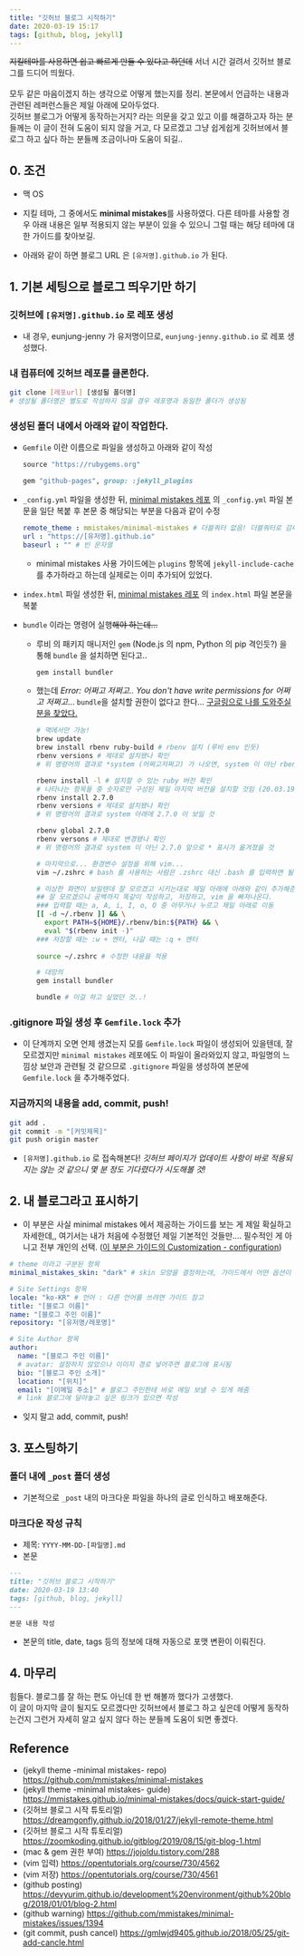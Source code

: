 ```yaml
---
title: "깃허브 블로그 시작하기"
date: 2020-03-19 15:17
tags: [github, blog, jekyll]
---
```


~~지킬테마를 사용하면 쉽고 빠르게 만들 수 있다고 하던데~~ 서너 시간 걸려서 깃허브 블로그를 드디어 띄웠다.</br></br>
모두 같은 마음이겠지 하는 생각으로 어떻게 했는지를 정리. 본문에서 언급하는 내용과 관련된 레퍼런스들은 제일 아래에 모아두었다.</br> 깃허브 블로그가 어떻게 동작하는거지? 라는 의문을 갖고 있고 이를 해결하고자 하는 분들께는 이 글이 전혀 도움이 되지 않을 거고, 다 모르겠고 그냥 쉽게쉽게 깃허브에서 블로그 하고 싶다 하는 분들께 조금이나마 도움이 되길..



## 0. 조건

- 맥 OS

- 지킬 테마, 그 중에서도 **minimal mistakes**를 사용하였다. 다른 테마를 사용할 경우 아래 내용은 일부 적용되지 않는 부분이 있을 수 있으니 그럴 때는 해당 테마에 대한 가이드를 찾아보길.
- 아래와 같이 하면 블로그 URL 은 `[유저명].github.io` 가 된다.

## 1. 기본 세팅으로 블로그 띄우기만 하기

### 깃허브에 `[유저명].github.io` 로 레포 생성

- 내 경우, eunjung-jenny 가 유저명이므로, `eunjung-jenny.github.io` 로 레포 생성했다.

### 내 컴퓨터에 깃허브 레포를 클론한다.

```bash
git clone [레포url] [생성될 폴더명]
# 생성될 폴더명은 별도로 작성하지 않을 경우 레포명과 동일한 폴더가 생성됨
```

###  생성된 폴더 내에서 아래와 같이 작업한다.

- `Gemfile` 이란 이름으로 파일을 생성하고 아래와 같이 작성

  ```ruby
  source "https://rubygems.org"
  
  gem "github-pages", group: :jekyll_plugins
  ```

  

- `_config.yml` 파일을 생성한 뒤, [minimal mistakes 레포](https://github.com/mmistakes/minimal-mistakes) 의 `_config.yml` 파일 본문을 일단 복붙 후 본문 중 해당되는 부분을 다음과 같이 수정

  ```yaml
  remote_theme : mmistakes/minimal-mistakes # 더블쿼터 없음! 더블쿼터로 감싸면 github 에서 warning 메일을 받게 됩니다..
  url : "https://[유저명].github.io"
  baseurl : "" # 빈 문자열
  ```

  - minimal mistakes 사용 가이드에는 `plugins` 항목에 `jekyll-include-cache` 를 추가하라고 하는데 실제로는 이미 추가되어 있었다.

  

- `index.html` 파일 생성한 뒤, [minimal mistakes 레포](https://github.com/mmistakes/minimal-mistakes) 의 `index.html` 파일 본문을 복붙

- `bundle` 이라는 명령어 실행~~해야 하는데...~~

  - 루비 의 패키지 매니저인 `gem` (Node.js 의 npm, Python 의 pip 격인듯?) 을 통해 `bundle` 을 설치하면 된다고..

    ```bash
    gem install bundler
    ```

  - 했는데 *Error: 어쩌고 저쩌고.. You don't have write permissions for 어쩌고 저쩌고*... `bundle`을 설치할 권한이 없다고 한다... [구글링으로 나를 도와주실 분을 찾았다.](https://jojoldu.tistory.com/288)

    ```bash
    # 맥에서만 가능!
    brew update
    brew install rbenv ruby-build # rbenv 설치 (루비 env 인듯)
    rbenv versions # 제대로 설치됐나 확인
    # 위 명령어의 결과로 *system (어쩌고저쩌고) 가 나오면, system 이 아닌 rbenv 로 관리되는 ruby 를 설치해야 한다고 함
    
    rbenv install -l # 설치할 수 있는 ruby 버전 확인
    # 나타나는 항목들 중 숫자로만 구성된 제일 마지막 버전을 설치할 것임 (20.03.19 기준 2.7.0)
    rbenv install 2.7.0
    rbenv versions # 제대로 설치됐나 확인
    # 위 명령어의 결과로 system 아래에 2.7.0 이 보일 것
    
    rbenv global 2.7.0
    rbenv versons # 제대로 변경됐나 확인
    # 위 명령어의 결과로 system 이 아닌 2.7.0 앞으로 * 표시가 옮겨졌을 것
    
    # 마지막으로... 환경변수 설정을 위해 vim...
    vim ~/.zshrc # bash 를 사용하는 사람은 .zshrc 대신 .bash 를 입력하면 될 듯
    
    # 이상한 화면이 보일텐데 잘 모르겠고 시키는대로 제일 아래에 아래와 같이 추가해준다.
    ## 잘 모르겠으니 공백까지 똑같이 작성하고, 저장하고, vim 을 빠져나온다.
    ### 입력할 때는 a, A, i, I, o, O 중 아무거나 누르고 제일 아래로 이동
    [[ -d ~/.rbenv ]] && \
      export PATH=${HOME}/.rbenv/bin:${PATH} && \
      eval "$(rbenv init -)"
    ### 저장할 때는 :w + 엔터, 나갈 때는 :q + 엔터
      
    source ~/.zshrc # 수정한 내용을 적용
    
    # 대망의
    gem install bundler
    
    bundle # 이걸 하고 싶었던 것..!
    ```

  

### .gitignore 파일 생성 후 `Gemfile.lock` 추가

- 이 단계까지 오면 언제 생겼는지 모를 `Gemfile.lock` 파일이 생성되어 있을텐데, 잘 모르겠지만 `minimal mistakes` 레포에도 이 파일이 올라와있지 않고, 파일명의 느낌상 보안과 관련될 것 같으므로 `.gitignore` 파일을 생성하여 본문에 `Gemfile.lock` 을 추가해주었다.

### 지금까지의 내용을 add, commit, push!

```bash
git add .
git commit -m "[커밋제목]"
git push origin master
```

- `[유저명].github.io` 로 접속해본다! *깃허브 페이지가 업데이트 사항이 바로 적용되지는 않는 것 같으니 몇 분 정도 기다렸다가 시도해볼 것!*



## 2. 내 블로그라고 표시하기

- 이 부분은 사실 minimal mistakes 에서 제공하는 가이드를 보는 게 제일 확실하고 자세한데,, 여기서는 내가 처음에 수정했던 제일 기본적인 것들만.... 필수적인 게 아니고 전부 개인의 선택. ([이 부분은 가이드의 Customization - configuration](https://mmistakes.github.io/minimal-mistakes/docs/configuration/))

```yaml
# theme 이라고 구분된 항목
minimal_mistakes_skin: "dark" # skin 모양을 결정하는데, 가이드에서 어떤 옵션이 있는지 구경 가능

# Site Settings 항목
locale: "ko-KR" # 언어 : 다른 언어를 쓰려면 가이드 참고
title: "[블로그 이름]"
name: "[블로그 주인 이름]"
repository: "[유저명/레포명]"

# Site Author 항목
author:
  name: "[블로그 주인 이름]"
  # avatar: 설정하지 않았으나 이미지 경로 넣어주면 블로그에 표시됨
  bio: "[블로그 주인 소개]"
  location: "[위치]"
  email: "[이메일 주소]" # 블로그 주인한테 바로 메일 보낼 수 있게 해줌
  # link 블로그에 달아놓고 싶은 링크가 있으면 작성
```

- 잊지 말고 add, commit, push!



## 3. 포스팅하기

### 폴더 내에 `_post` 폴더 생성

- 기본적으로 `_post` 내의 마크다운 파일을 하나의 글로 인식하고 배포해준다.

### 마크다운 작성 규칙

- 제목: `YYYY-MM-DD-[파일명].md`
- 본문

```markdown
---
title: "깃허브 블로그 시작하기"
date: 2020-03-19 13:40
tags: [github, blog, jekyll]
---

본문 내용 작성
```

- 본문의 title, date, tags 등의 정보에 대해 자동으로 포맷 변환이 이뤄진다.

## 4. 마무리

힘들다. 블로그를 잘 하는 편도 아닌데 한 번 해볼까 했다가 고생했다.</br> 이 글이 마지막 글이 될지도 모르겠다만 깃허브에서 블로그 하고 싶은데 어떻게 동작하는건지 그런거 자세히 알고 싶지 않다 하는 분들께 도움이 되면 좋겠다.



## Reference

- (jekyll theme -minimal mistakes- repo) https://github.com/mmistakes/minimal-mistakes
- (jekyll theme -minimal mistakes- guide) https://mmistakes.github.io/minimal-mistakes/docs/quick-start-guide/
- (깃허브 블로그 시작 튜토리얼) https://dreamgonfly.github.io/2018/01/27/jekyll-remote-theme.html
- (깃허브 블로그 시작 튜토리얼) https://zoomkoding.github.io/gitblog/2019/08/15/git-blog-1.html
- (mac & gem 권한 부여) https://jojoldu.tistory.com/288
- (vim 입력) https://opentutorials.org/course/730/4562
- (vim 저장) https://opentutorials.org/course/730/4561
- (github posting) https://devyurim.github.io/development%20environment/github%20blog/2018/01/01/blog-2.html
- (github warning) https://github.com/mmistakes/minimal-mistakes/issues/1394
- (git commit, push cancel) https://gmlwjd9405.github.io/2018/05/25/git-add-cancle.html